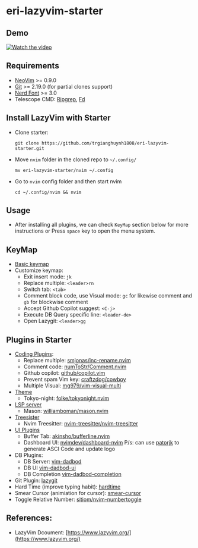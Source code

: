 # eri-lazyvim-starter

## Demo

[![Watch the video](https://img.youtube.com/vi/e-IAmBHclGE/hqdefault.jpg)](https://www.youtube.com/watch?v=e-IAmBHclGE)

## Requirements

- [NeoVim](https://neovim.io/) >= 0.9.0
- [Git](https://git-scm.com/) >= 2.19.0 (for partial clones support)
- [Nerd Font](https://www.nerdfonts.com/font-downloads) >= 3.0
- Telescope CMD: [Ripgrep](https://github.com/BurntSushi/ripgrep), [Fd](https://github.com/sharkdp/fd?tab=readme-ov-file#installation)

## Install LazyVim with Starter

- Clone starter:
  ```
  git clone https://github.com/trgianghuynh1808/eri-lazyvim-starter.git
  ```
- Move `nvim` folder in the cloned repo to `~/.config/`
  ```
  mv eri-lazyvim-starter/nvim ~/.config
  ```
- Go to `nvim` config folder and then start nvim
  ```
  cd ~/.config/nvim && nvim
  ```

## Usage

- After installing all plugins, we can check `KeyMap` section below for more instructions or Press `space` key to open the menu system.

## KeyMap

- [Basic keymap](https://www.lazyvim.org/keymaps)
- Customize keymap:
  - Exit insert mode: `jk`
  - Replace multiple: `<leader>rn`
  - Switch tab: `<tab>`
  - Comment block code, use Visual mode: `gc` for likewise comment and `gb` for blockwise comment
  - Accept Github Copilot suggest: `<C-j>`
  - Execute DB Query specific line: `<leader-de>`
  - Open Lazygit: `<leader>gg`

## Plugins in Starter

- [Coding Plugins](https://github.com/trgianghuynh1808/eri-lazyvim-starter/blob/master/nvim/lua/plugins/coding.lua):
  - Replace multiple: [smjonas/inc-rename.nvim](https://github.com/smjonas/inc-rename.nvim)
  - Comment code: [numToStr/Comment.nvim](https://github.com/numToStr/Comment.nvim)
  - Github copilot: [github/copilot.vim](https://github.com/github/copilot.vim)
  - Prevent spam Vim key: [craftzdog/cowboy](https://github.com/trgianghuynh1808/eri-lazyvim-starter/blob/master/nvim/lua/craftzdog/discipline.lua)
  - Multiple Visual: [mg979/vim-visual-multi](https://github.com/mg979/vim-visual-multi)
- [Theme](https://github.com/trgianghuynh1808/eri-lazyvim-starter/blob/master/nvim/lua/plugins/colorscheme.lua)
  - Tokyo-night: [folke/tokyonight.nvim](https://github.com/folke/tokyonight.nvim)
- [LSP server](https://github.com/trgianghuynh1808/eri-lazyvim-starter/blob/master/nvim/lua/plugins/lsp.lua)
  - Mason: [williamboman/mason.nvim](https://github.com/williamboman/mason.nvim)
- [Treesister](https://github.com/trgianghuynh1808/eri-lazyvim-starter/blob/master/nvim/lua/plugins/treesitter.lua)
  - Nvim Treesitter: [nvim-treesitter/nvim-treesitter](https://github.com/nvim-treesitter/nvim-treesitter)
- [UI Plugins](https://github.com/trgianghuynh1808/eri-lazyvim-starter/blob/master/nvim/lua/plugins/ui.lua)
  - Buffer Tab: [akinsho/bufferline.nvim](https://github.com/akinsho/bufferline.nvim)
  - Dashboard UI: [nvimdev/dashboard-nvim](https://github.com/nvimdev/dashboard-nvim)
    P/s: can use [patorjk](https://patorjk.com/software/taag/#p=display&f=Graffiti&t=Type%20Something%20) to generate ASCI Code and update logo
- DB Plugins:
  - DB Server: [vim-dadbod](https://github.com/tpope/vim-dadbod)
  - DB UI [vim-dadbod-ui](https://github.com/kristijanhusak/vim-dadbod-ui)
  - DB Completion [vim-dadbod-completion](https://github.com/kristijanhusak/vim-dadbod-completion)
- Git Plugin: [lazygit](https://github.com/kdheepak/lazygit.nvim)
- Hard Time (improve typing habit): [hardtime](https://github.com/m4xshen/hardtime.nvim)
- Smear Cursor (animiation for cursor): [smear-cursor](https://github.com/sphamba/smear-cursor.nvim)
- Toggle Relative Number: [sitiom/nvim-numbertoggle](https://github.com/sitiom/nvim-numbertoggle)

## References:

- LazyVim Dcoument: [https://www.lazyvim.org/](https://www.lazyvim.org/)

